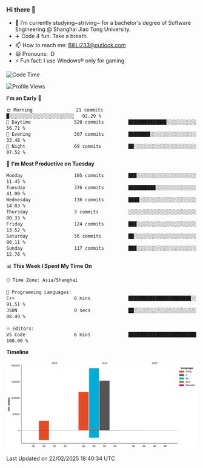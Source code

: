 ### Hi there 👋
- 🌱 I’m currently studying~striving~ for a bachelor's degree of Software Engineering @ Shanghai Jiao Tong University.
- ✈️ Code 4 fun. Take a breath.
- 📫 How to reach me: BillLi233@outlook.com
- 😄 Pronouns: :D
- ⚡ Fun fact: I use Windows® only for gaming.

<!--START_SECTION:waka-->
![Code Time](http://img.shields.io/badge/Code%20Time-427%20hrs%2052%20mins-blue)

![Profile Views](http://img.shields.io/badge/Profile%20Views-1-blue)

**I'm an Early 🐤** 

```text
🌞 Morning                21 commits          █░░░░░░░░░░░░░░░░░░░░░░░░   02.29 % 
🌆 Daytime                520 commits         ██████████████░░░░░░░░░░░   56.71 % 
🌃 Evening                307 commits         ████████░░░░░░░░░░░░░░░░░   33.48 % 
🌙 Night                  69 commits          ██░░░░░░░░░░░░░░░░░░░░░░░   07.52 % 
```
📅 **I'm Most Productive on Tuesday** 

```text
Monday                   105 commits         ███░░░░░░░░░░░░░░░░░░░░░░   11.45 % 
Tuesday                  376 commits         ██████████░░░░░░░░░░░░░░░   41.00 % 
Wednesday                136 commits         ████░░░░░░░░░░░░░░░░░░░░░   14.83 % 
Thursday                 3 commits           ░░░░░░░░░░░░░░░░░░░░░░░░░   00.33 % 
Friday                   124 commits         ███░░░░░░░░░░░░░░░░░░░░░░   13.52 % 
Saturday                 56 commits          ██░░░░░░░░░░░░░░░░░░░░░░░   06.11 % 
Sunday                   117 commits         ███░░░░░░░░░░░░░░░░░░░░░░   12.76 % 
```


📊 **This Week I Spent My Time On** 

```text
🕑︎ Time Zone: Asia/Shanghai

💬 Programming Languages: 
C++                      6 mins              ███████████████████████░░   91.51 % 
JSON                     0 secs              ██░░░░░░░░░░░░░░░░░░░░░░░   08.49 % 

🔥 Editors: 
VS Code                  6 mins              █████████████████████████   100.00 % 
```

**Timeline**

![Lines of Code chart](https://raw.githubusercontent.com/GMH233/GMH233/main/assets/bar_graph.png)


 Last Updated on 22/02/2025 18:40:34 UTC
<!--END_SECTION:waka-->

<!--
**GMH233/GMH233** is a ✨ _special_ ✨ repository because its `README.md` (this file) appears on your GitHub profile.

Here are some ideas to get you started:

- 🔭 I’m currently working on ...
- 🌱 I’m currently learning ...
- 👯 I’m looking to collaborate on ...
- 🤔 I’m looking for help with ...
- 💬 Ask me about ...
- 📫 How to reach me: ...
- 😄 Pronouns: ...
- ⚡ Fun fact: ...
-->
